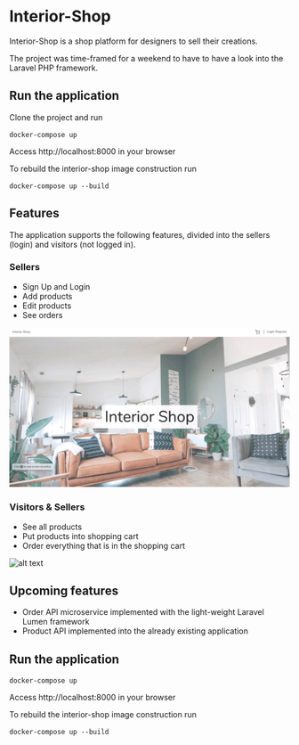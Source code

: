 # Interior-Shop
Interior-Shop is a shop platform for designers to sell their creations.

The project was time-framed for a weekend to have to have a look into the Laravel PHP framework.

## Run the application
Clone the project and run
```
docker-compose up
```
Access http://localhost:8000 in your browser

To rebuild the interior-shop image construction run
```
docker-compose up --build
```

## Features
The application supports the following features, divided into the sellers (login) and visitors (not logged in).
### Sellers
* Sign Up and Login
* Add products
* Edit products
* See orders

![alt text](readme/shop1.gif "Seller Dashboard") 

### Visitors & Sellers
* See all products
* Put products into shopping cart
* Order everything that is in the shopping cart

![alt text](readme/shop2.gif "Order Process") 

## Upcoming features
* Order API microservice implemented with the light-weight Laravel Lumen framework
* Product API implemented into the already existing application

## Run the application

```
docker-compose up
```
Access http://localhost:8000 in your browser

To rebuild the interior-shop image construction run
```
docker-compose up --build
```

